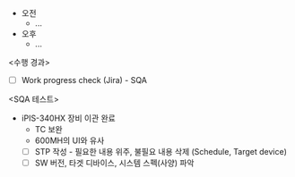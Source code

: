 - 오전
	- ...
- 오후
	- ...

<수행 경과>
- [ ] Work progress check (Jira) - SQA

<SQA 테스트>
- iPIS-340HX 장비 이관 완료
	- TC 보완
	- 600MH의 UI와 유사
	- [ ] STP 작성 - 필요한 내용 위주, 불필요 내용 삭제 (Schedule, Target device)
	- [ ] SW 버전, 타겟 디바이스, 시스템 스펙(사양) 파악
